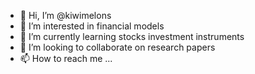 - 👋 Hi, I’m @kiwimelons
- 👀 I’m interested in financial models
- 🌱 I’m currently learning stocks investment instruments
- 💞️ I’m looking to collaborate on research papers
- 📫 How to reach me ...

<!---
kiwimelons/kiwimelons is a ✨ special ✨ repository because its `README.md` (this file) appears on your GitHub profile.
You can click the Preview link to take a look at your changes.
--->
